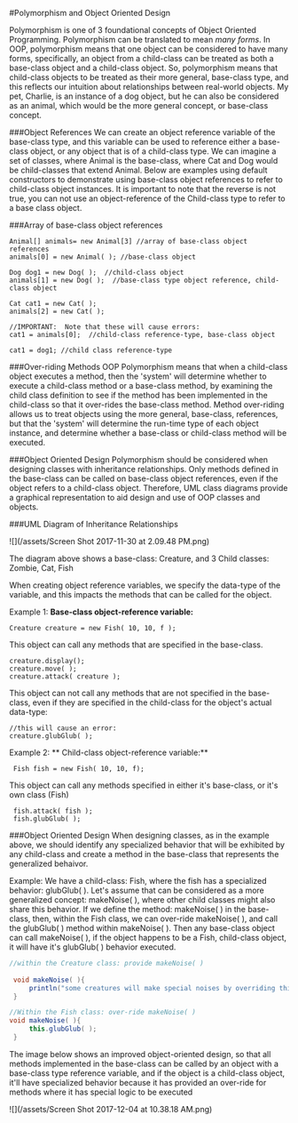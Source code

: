 #Polymorphism and Object Oriented Design

Polymorphism is one of 3 foundational concepts of Object Oriented Programming.  Polymorphism can be translated to mean _many forms_.  In OOP, polymorphism means that one object can be considered to have many forms, specifically, an object from a child-class can be treated as both a base-class object and a child-class object.  So, polymorphism means that child-class objects to be treated as their more general, base-class type, and this reflects our intuition about relationships between real-world objects.  My pet, Charlie, is an instance of a dog object, but he can also be considered as an animal, which would be the more general concept, or base-class concept.  

###Object References
We can create an object reference variable of the base-class type, and this variable can be used to reference either a base-class object, or any object that is of a child-class type.  We can imagine a set of classes, where Animal is the base-class, where Cat and Dog would be child-classes that extend Animal.  Below are examples using default constructors to demonstrate  using base-class object references to refer to child-class object instances.  It is important to note that the reverse is not true, you can not use an object-reference of the Child-class type to refer to a base class object.


###Array of base-class object references
```
Animal[] animals= new Animal[3] //array of base-class object references
animals[0] = new Animal( ); //base-class object

Dog dog1 = new Dog( );  //child-class object
animals[1] = new Dog( );  //base-class type object reference, child-class object

Cat cat1 = new Cat( );
animals[2] = new Cat( );

//IMPORTANT:  Note that these will cause errors:
cat1 = animals[0];  //child-class reference-type, base-class object

cat1 = dog1; //child class reference-type

```

###Over-riding Methods
OOP Polymorphism means that when a child-class object executes a method, then the 'system' will determine whether to execute a child-class method or a base-class method, by examining the child class definition to see if the method has been implemented in the child-class so that it over-rides the base-class method.  Method over-riding allows us to treat objects using the more general, base-class, references, but that the 'system' will determine the run-time type of each object instance, and determine whether a base-class or child-class method will be executed.  

###Object Oriented Design 
Polymorphism should be considered when designing classes with inheritance relationships.  Only methods defined in the base-class can be called on base-class object references, even if the object refers to a child-class object.  Therefore, UML class diagrams provide a graphical representation to aid design and use of OOP classes and objects.

###UML Diagram of Inheritance Relationships

![](/assets/Screen Shot 2017-11-30 at 2.09.48 PM.png)

The diagram above shows a base-class: Creature, and 3 Child classes:  Zombie, Cat, Fish 

When creating object reference variables, we specify the data-type of the variable, and this impacts the methods that can be called for the object.  

Example 1:  **Base-class object-reference variable:**

    Creature creature = new Fish( 10, 10, f ); 

This object can call any methods that are specified in the base-class.

    creature.display();
    creature.move( );
    creature.attack( creature );  
    
This object can not call any methods that are not specified in the base-class, even if they are specified in the child-class for the object's actual data-type:

    //this will cause an error:
    creature.glubGlub( );
    
Example 2: ** Child-class object-reference variable:**

     Fish fish = new Fish( 10, 10, f);
     
 This object can call any methods specified in either it's base-class, or it's own class (Fish)
 
 
     fish.attack( fish );
     fish.glubGlub( );
     
 ###Object Oriented Design 
 When designing classes, as in the example above, we should identify any specialized behavior that will be exhibited by any child-class and create a method in the base-class that represents the generalized behaivor.  
 
 Example:  We have a child-class: Fish, where the fish has a specialized behavior:  glubGlub( ).  Let's assume that can be considered as a more generalized concept:  makeNoise( ), where other child classes might also share this behavior.  If we define the method:  makeNoise( ) in the base-class, then, within the Fish class, we can over-ride makeNoise( ), and call the glubGlub( ) method within makeNoise( ).  Then any base-class object can call makeNoise( ), if the object happens to be a Fish, child-class object, it will have it's glubGlub( ) behavior executed.

  

```java
//within the Creature class: provide makeNoise( ) 
 
 void makeNoise( ){
     println("some creatures will make special noises by overriding this method");
 }

```

 
```java
//Within the Fish class: over-ride makeNoise( )
void makeNoise( ){
     this.glubGlub( );
 }
```
The image below shows an improved object-oriented design, so that all methods implemented in the base-class can be called by an object with a base-class type reference variable, and if the object is a child-class object, it'll have specialized behavior because it has provided an over-ride for methods where it has special logic to be executed
 
 ![](/assets/Screen Shot 2017-12-04 at 10.38.18 AM.png)
    
